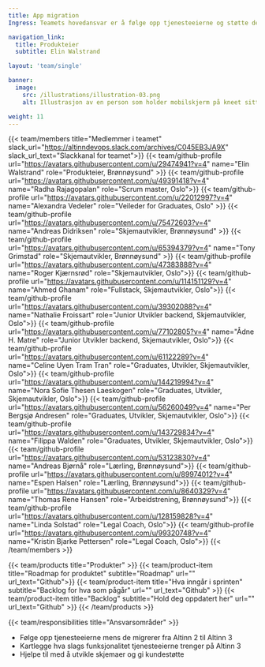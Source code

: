 ```yaml
---
title: App migration
Ingress: Teamets hovedansvar er å følge opp tjenesteeierne og støtte dem under migreringen til Altinn 3. 

navigation_link:
  title: Produkteier
  subtitle: Elin Walstrand

layout: 'team/single'

banner:
  image:
    src: /illustrations/illustration-03.png
    alt: Illustrasjon av en person som holder mobilskjerm på kneet sitt

weight: 11
---
```


{{< team/members title="Medlemmer i teamet" slack_url="https://altinndevops.slack.com/archives/C045EB3JA9X" slack_url_text="Slackkanal for teamet">}}
{{< team/github-profile url="https://avatars.githubusercontent.com/u/29474941?v=4" name="Elin Walstrand" role="Produkteier, Brønnøysund" >}}
{{< team/github-profile url="https://avatars.githubusercontent.com/u/49391418?v=4" name="Radha Rajagopalan" role="Scrum master, Oslo">}}
{{< team/github-profile url="https://avatars.githubusercontent.com/u/22012997?v=4" name="Alexandra Vedeler" role="Veileder for Graduates, Oslo" >}}
{{< team/github-profile url="https://avatars.githubusercontent.com/u/75472603?v=4" name="Andreas Didriksen" role="Skjemautvikler, Brønnøysund" >}}
{{< team/github-profile url="https://avatars.githubusercontent.com/u/65394379?v=4" name="Tony Grimstad" role="Skjemautvikler, Brønnøysund" >}}
{{< team/github-profile url="https://avatars.githubusercontent.com/u/47383888?v=4" name="Roger Kjærnsrød" role="Skjemautvikler, Oslo">}}
{{< team/github-profile url="https://avatars.githubusercontent.com/u/114151129?v=4" name="Ahmed Ghanam" role="Fullstack, Skjemautvikler, Oslo">}}
{{< team/github-profile url="https://avatars.githubusercontent.com/u/39302088?v=4" name="Nathalie Froissart" role="Junior Utvikler backend, Skjemautvikler, Oslo">}}
{{< team/github-profile url="https://avatars.githubusercontent.com/u/77102805?v=4" name="Ådne H. Matre" role="Junior Utvikler backend, Skjemautvikler, Oslo">}}
{{< team/github-profile url="https://avatars.githubusercontent.com/u/61122289?v=4" name="Celine Uyen Tram Tran" role="Graduates, Utvikler, Skjemautvikler, Oslo">}}
{{< team/github-profile url="https://avatars.githubusercontent.com/u/144219994?v=4" name="Nora Sofie Thesen Laeskogen" role="Graduates, Utvikler, Skjemautvikler, Oslo">}}
{{< team/github-profile url="https://avatars.githubusercontent.com/u/56260049?v=4" name="Per Bergsjø Andresen" role="Graduates, Utvikler, Skjemautvikler, Oslo">}}
{{< team/github-profile url="https://avatars.githubusercontent.com/u/143729834?v=4" name="Filippa Walden" role="Graduates, Utvikler, Skjemautvikler, Oslo">}}
{{< team/github-profile url="https://avatars.githubusercontent.com/u/53123830?v=4" name="Andreas Bjørnå" role="Lærling, Brønnøysund">}}
{{< team/github-profile url="https://avatars.githubusercontent.com/u/89974012?v=4" name="Espen Halsen" role="Lærling, Brønnøysund">}}
{{< team/github-profile url="https://avatars.githubusercontent.com/u/8640329?v=4" name="Thomas Rene Hansen" role="Arbeidstrening, Brønnøysund">}}
{{< team/github-profile url="https://avatars.githubusercontent.com/u/128159828?v=4" name="Linda Solstad" role="Legal Coach, Oslo">}}
{{< team/github-profile url="https://avatars.githubusercontent.com/u/99320748?v=4" name="Kristin Bjarke Pettersen" role="Legal Coach, Oslo">}}
{{< /team/members >}}

{{< team/products title="Produkter" >}}
{{< team/product-item title="Roadmap for produktet" subtitle="Roadmap" url="" url_text="Github">}}
{{< team/product-item title="Hva inngår i sprinten" subtitle="Backlog for hva som pågår" url="" url_text="Github" >}}
{{< team/product-item title="Backlog" subtitle="Hold deg oppdatert her" url="" url_text="Github" >}}
{{< /team/products >}}

{{< team/responsibilities title="Ansvarsområder" >}}

- Følge opp tjenesteeierne mens de migrerer fra Altinn 2 til Altinn 3
- Kartlegge hva slags funksjonalitet tjenesteeierne trenger på Altinn 3
- Hjelpe til med å utvikle skjemaer og gi kundestøtte

